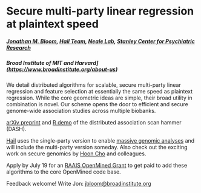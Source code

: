 # Secure multi-party linear regression at plaintext speed
##### [Jonathan M. Bloom](https://www.broadinstitute.org/bios/jonathan-bloom), [Hail Team](hail.is), [Neale Lab](http://www.nealelab.is), [Stanley Center for Psychiatric Research](https://www.broadinstitute.org/stanley)
##### Broad Institute of MIT and Harvard](https://www.broadinstitute.org/about-us)

We detail distributed algorithms for scalable, secure multi-party linear regression and feature selection at essentially the same speed as plaintext regression. While the core geometric ideas are simple, their broad utility in combination is novel. Our scheme opens the door to efficient and secure genome-wide association studies across multiple biobanks.

[arXiv preprint](https://arxiv.org/abs/1901.09531) and [R demo](https://github.com/jbloom22/DASH/blob/master/dash.r) of the distributed association scan hammer (DASH).

[Hail](https://hail.is/about.html) uses the single-party version to enable [massive genomic analyses](http://www.nealelab.is/uk-biobank/) and will include the multi-party version someday. Also check out the exciting work on secure genomics by [Hoon Cho](https://hhcho.com/) and colleagues.

Apply by July 19 for an [RAAIS OpenMined Grant](https://blog.openmined.org/raais/) to get paid to add these algorithms to the core OpenMined code base.

Feedback welcome! Write Jon: jbloom@broadinstitute.org
